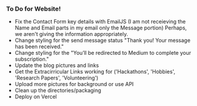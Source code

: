
### To Do for Website!

- Fix the Contact Form key details with EmailJS (I am not receieving the Name and Email parts in my email only the Message portion) Perhaps, we aren't giving the information appropriately.
- Change styling for the send message status "Thank you! Your message has been received."
- Change styling for the "You’ll be redirected to Medium to complete your subscription."
- Update the blog pictures and links
- Get the Extracirricular Links working for ('Hackathons', 'Hobbies', 'Research Papers', 'Volunteering')
- Upload more pictures for background or use API
- Clean up the directories/packaging
- Deploy on Vercel